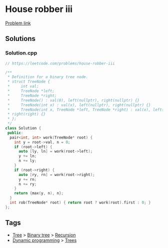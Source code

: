 # House robber iii

[Problem link](https://leetcode.com/problems/house-robber-iii)

## Solutions


### Solution.cpp
```cpp
// https://leetcode.com/problems/house-robber-iii

/**
 * Definition for a binary tree node.
 * struct TreeNode {
 *     int val;
 *     TreeNode *left;
 *     TreeNode *right;
 *     TreeNode() : val(0), left(nullptr), right(nullptr) {}
 *     TreeNode(int x) : val(x), left(nullptr), right(nullptr) {}
 *     TreeNode(int x, TreeNode *left, TreeNode *right) : val(x), left(left),
 * right(right) {}
 * };
 */
class Solution {
 public:
  pair<int, int> work(TreeNode* root) {
    int y = root->val, n = 0;
    if (root->left) {
      auto [ly, ln] = work(root->left);
      y += ln;
      n += ly;
    }
    if (root->right) {
      auto [ry, rn] = work(root->right);
      y += rn;
      n += ry;
    }
    return {max(y, n), n};
  }
  int rob(TreeNode* root) { return root ? work(root).first : 0; }
};
```
## Tags

* [Tree](/Collections/tree.md#tree) > [Binary tree](/Collections/tree.md#binary-tree) > [Recursion](/Collections/tree.md#recursion)
* [Dynamic programming](/Collections/dynamic-programming.md#dynamic-programming) > [Trees](/Collections/dynamic-programming.md#trees)
